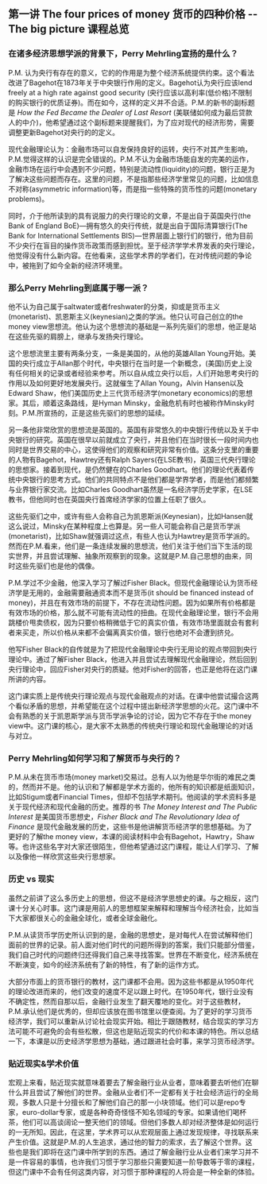 ## 第一讲 The four prices of money 货币的四种价格 -- The big picture 课程总览


### 在诸多经济思想学派的背景下，Perry Mehrling宣扬的是什么？
P.M. 认为央行有存在的意义，它的的作用是为整个经济系统提供约束。这个看法改进了Bagehot在1873年关于中央银行作用的定义。Bagehot认为央行应该lend freely at a high rate against good security (央行应该以高利率(低价格)不限制的购买银行的优质证券)。而在如今，这样的定义并不合适。P.M.的新书的副标题是 *How the Fed Became the Dealer of Last Resort* (美联储如何成为最后贷款人的中介)，他希望通过这个副标题来提醒我们，为了应对现代的经济形势，需要调整更新Bagehot对央行的的定义。

现代金融理论认为：金融市场可以自发保持良好的运转，央行不对其产生影响，P.M.觉得这样的认识是完全错误的。P.M.不认为金融市场能自发的完美的运作，金融市场在运行中会遇到不少问题，特别是流动性(liquidity)的问题，银行正是为了解决这些问题而存在。这里的问题，不是指那些经济学里常见的问题，比如信息不对称(asymmetric information)等，而是指一些特殊的货币性的问题(monetary problems)。

同时，介于他所读到的具有说服力的央行理论的文章，不是出自于英国央行(the Bank of England BoE)—拥有悠久的央行传统，就是出自于国际清算银行(The Bank for International Settlements BIS)—世界层面上银行们的银行，他为目前不少央行在盲目的操作货币政策而感到担忧。至于经济学学术界发表的央行理论，他觉得没有什么新内容。在他看来，这些学术界的学者们，在对传统问题的争论中，被拖到了如今全新的经济环境里。


### 那么Perry Mehrling到底属于哪一派？
他不认为自己属于saltwater或者freshwater的分类，抑或是货币主义(monetarist)、凯恩斯主义(keynesian)之类的学派。他只认可自己创立的the money view思想流。他认为这个思想流的基础是一系列先驱们的思想，他正是站在这些先驱的肩膀上，继承与发扬央行理论。

这个思想流里主要有两条分支，一条是美国的，从他的英雄Allan Young开始。美国的央行成立于Allan那个时代，中央银行在当时是一个新概念，(美国)历史上没有任何相关的记录或者经验来参考。所以自从成立央行以后，人们开始思考央行的作用以及如何更好地发展央行。这就催生了Allan Young，Alvin Hansen以及Edward Shaw，他们美国历史上三代货币经济学(monetary economics)的思想家。其后，顺着这条路线，是Hyman Minsky，金融危机有时也被称作Minsky时刻。P.M.所宣扬的，正是这些先驱们的思想的延续。

另一条他非常欣赏的思想流是英国的。英国有非常悠久的中央银行传统以及关于中央银行的研究。英国在很早以前就成立了央行，并且他们在当时很长一段时间内也同时是世界交易的中心，这使得他们的观察和研究非常有价值。这条分支里的重要的人物有Bagehot，Hawtrey还有Ralph Sayers(在LSE教书)，英国三代央行理论的思想家。接着到现代，是仍然健在的Charles Goodhart。他们的理论代表着传统中央银行的思考方式。他们的共同特点不是他们都是学界学者，而是他们都频繁与业界银行家交流。比如Charles Goodhart虽然是一名经济学历史学家，在LSE教书，但他同时也在英国央行首席经济学家的位置上任职了很久。

这些先驱们之中，或许有些人会称自己为凯恩斯派(Keynesian)，比如Hansen就这么说过，Minsky在某种程度上也算是。另一些人可能会称自己是货币学派(monetarist)，比如Shaw就强调过这点，有些人也认为Hawtrey是货币学派的。然而在P.M.看来，他们是一条连续发展的思想流，他们关注于他们当下生活的现实世界，并且尝试理解、抽象所观察到的现象。这就是P.M.自己思想的由来，同时这些先驱们也是他的偶像。

P.M.学过不少金融，他深入学习了解过Fisher Black。但现代金融理论认为货币经济学是无用的，金融需要融通资本而不是货币(it should be financed instead of money)，并且在有效市场的前提下，不存在流动性问题。因为如果所有价格都是有效市场的价格，那么就不可能有流动性的扭曲。在现代金融理论里，银行不会用跳楼价甩卖债权，因为只要价格稍微低于它的真实价值，有效市场里面就会有套利者来买走，所以价格从来都不会偏离真实价值，银行也绝对不会遭到挤兑。

他写Fisher Black的自传就是为了把现代金融理论中央行无用论的观点带回到央行理论中。通过了解Fisher Black，他进入并且尝试去理解现代金融理论，然后回到央行理论中，回应Fisher对央行的质疑。他对Fisher的回答，也正是他将在这门课所讲的内容。

这门课实质上是传统央行理论观点与现代金融观点的对话。在课中他尝试撮合这两个看似矛盾的思想，并希望能在这个过程中搓出新经济学思想的火花。这门课中不会有熟悉的关于凯恩斯学派与货币学派争论的讨论，因为它不存在于the money view中。这门课的核心，是大家不太熟悉的传统央行理论和现代金融理论的对话与对立。


### Perry Mehrling如何学习和了解货币与央行的？
P.M.从未在货币市场(money market)交易过。总有人以为他是华尔街的难民之类的，然而并不是。他的认识和了解都是学术方面的，他所有的知识都是纸面知识，比如Stigum或者Financial Times，但却不包括学术期刊。他阅读的学术资料多是关于现代经济和现代金融的历史。推荐的书 *The Money Interest and The Public Interest* 是美国货币思想史，*Fisher Black and The Revolutionary Idea of Finance* 是现代金融发展的历史，这些书是他讲解货币经济学的思想基础。为了更好的了解the money view，本课的阅读材料中会有Bagehot，Hawtry，Shaw等。也许这些名字对大家还很陌生，但他希望通过这门课程，能让人们学习、了解以及像他一样欣赏这些央行思想家。


### 历史 vs 现实
虽然之前讲了这么多历史上的思想，但这不是经济学思想史的课。与之相反，这门课十分关心时事。这门课是用前人的思想框架来解释和理解当今经济社会，比如当下大家都很关心的金融全球化，或者全球金融化。

P.M.从读货币学历史所认识到的是，金融的思想史，是对每代人在尝试解释他们面前的世界的记录。前人面对他们时代的问题所得到的答案，我们只能部分借鉴，我们自己时代的问题终归还得我们自己来寻找答案。世界在不断变化，经济系统在不断演变，如今的经济系统有了新的特性，有了新的运作方式。

大部分市面上的货币银行的教材，这门课都不会用。因为这些书都是从1950年代的理论改进而来的，他们改变的速度不足以跟上时代。在1950年代，银行业没有不确定性，然而自那以后，金融行业发生了翻天覆地的变化。对于这些教材，P.M.承认他们是优秀的，但却应该放在图书馆里以便查阅。为了更好的学习货币经济学，我们可以重新从讨论社会现实开始。相比于跟随教材，结合现实的学习方法可能不可避免的会有些松散，但这也是贴近现实的代价和本课的特色。所以总结一下，本课是以历史经济学思想为基础，通过跟进社会时事，来学习货币经济学。



### 贴近现实&学术价值
宏观上来看，贴近现实就意味着要去了解金融行业从业者，意味着要去听他们在聊什么并且尝试了解他们的世界。金融从业者们不一定都有关于社会经济运行的全局观，多数人只是十分擅长和了解他们自己的那一小块领域。他们可以是repo专家，euro-dollar专家，或是各种奇奇怪怪不知名领域的专家。如果请他们喝杯茶，他们可以高谈阔论一整天他们的领域。但他们多数人却对经济整体是如何运行的一无所知。因此，在这里，学术界可以从宏观层面上通过发现规律，寻找联系来产生价值。这就是P.M.的人生追求，通过他的智力的索求，去了解这个世界。这些也是我们即将在这门课中所学到的东西。通过了解金融行业从业者们来学习并不是一件容易的事情，也许我们习惯于学习那些只需要知道一阶导数等于零的课程，但这门课中不会有任何这类内容，对习惯于那种课程的人将会是一种全新的体验。
